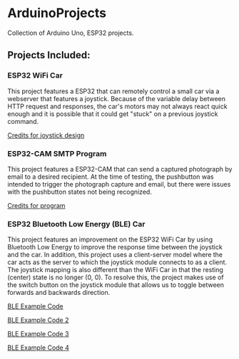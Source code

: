 # ArduinoProjects

Collection of Arduino Uno, ESP32 projects.

## Projects Included:

### ESP32 WiFi Car

This project features a ESP32 that can remotely control a small car via a webserver that features a joystick. Because of the variable delay between HTTP request and responses, the car's motors may not always react quick enough and it is possible that it could get "stuck" on a previous joystick command.

[Credits for joystick design](https://automatedhome.party/2017/07/15/wifi-controlled-car-with-a-self-hosted-htmljs-joystick-using-a-wemos-d1-miniesp8266/)

### ESP32-CAM SMTP Program

This project features a ESP32-CAM that can send a captured photograph by email to a desired recipient. At the time of testing, the pushbutton was intended to trigger the photograph capture and email, but there were issues with the pushbutton states not being recognized.

[Credits for program](https://randomnerdtutorials.com/esp32-cam-send-photos-email/)

### ESP32 Bluetooth Low Energy (BLE) Car

This project features an improvement on the ESP32 WiFi Car by using Bluetooth Low Energy to improve the response time between the joystick and the car. In addition, this project uses a client-server model where the car acts as the server to which the joystick module connects to as a client. The joystick mapping is also different than the WiFi Car in that the resting (center) state is no longer (0, 0). To resolve this, the project makes use of the switch button on the joystick module that allows us to toggle between forwards and backwards direction.

[BLE Example Code](https://github.com/CurtisIreland/electronics/tree/master/ESP32-RCBLE)

[BLE Example Code 2](https://github.com/CrazyRobMiles/SimpleESP32BluetoothBLE)

[BLE Example Code 3](https://github.com/nkolban/esp32-snippets/tree/master/cpp_utils/tests/BLETests/Arduino)

[BLE Example Code 4](https://github.com/Seeed-Studio/Seeed_Arduino_rpcBLE/tree/master/examples)